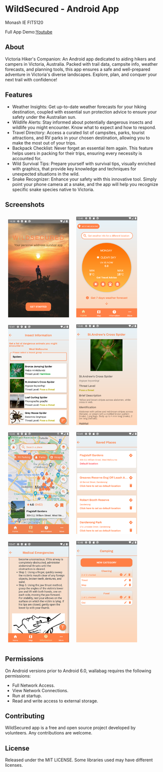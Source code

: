 # WildSecured - Android App
Monash IE FIT5120

Full App Demo:[Youtube](https://youtu.be/v4Tu2H-buG0?si=nPrM5jFWTo2G4-F0)

## About

Victoria Hiker's Companion: An Android app dedicated to aiding hikers and campers in Victoria, Australia. Packed with trail data, campsite info, weather forecasts, and planning tools, this app ensures a safe and well-prepared adventure in Victoria's diverse landscapes. Explore, plan, and conquer your next trail with confidence!


## Features

- Weather Insights: Get up-to-date weather forecasts for your hiking destination, coupled with essential sun protection advice to ensure your safety under the Australian sun.
- Wildlife Alerts: Stay informed about potentially dangerous insects and wildlife you might encounter. Know what to expect and how to respond.
- Travel Directory: Access a curated list of campsites, parks, tourist attractions, and RV parks in your chosen destination, allowing you to make the most out of your trips.
- Backpack Checklist: Never forget an essential item again. This feature helps users in packing for their trips, ensuring every necessity is accounted for.
- Wild Survival Tips: Prepare yourself with survival tips, visually enriched with graphics, that provide key knowledge and techniques for unexpected situations in the wild.
- Snake Recognizer: Enhance your safety with this innovative tool. Simply point your phone camera at a snake, and the app will help you recognize specific snake species native to Victoria.

## Screenshots

[<img src="./readme/home_screen.png" width="200" hspace="10" vspace="10">](./readme/home_screen.png)
[<img src="./readme/home_page.png" width="200" hspace="10" vspace="10">](./readme/home_page.png)
[<img src="./readme/insect_info.png" width="200" hspace="10" vspace="10">](./readme/insect_info.png)
[<img src="./readme/insect_detail.png" width="200" hspace="10" vspace="10">](./readme/insect_detail.png)
[<img src="./readme/map.png" width="200" hspace="10" vspace="10">](./readme/insect_detail.png)
[<img src="./readme/saved_places.png" width="200" hspace="10" vspace="10">](./readme/saved_places.png)
[<img src="./readme/survival_tips.png" width="200" hspace="10" vspace="10">](./readme/survival_tips.png)
[<img src="./readme/backpack_checklist.png" width="200" hspace="10" vspace="10">](./readme/backpack_checklist.png)


## Permissions

On Android versions prior to Android 6.0, wallabag requires the following permissions:
- Full Network Access.
- View Network Connections.
- Run at startup.
- Read and write access to external storage.


## Contributing

WildSecured app is a free and open source project developed by volunteers. Any contributions are welcome. 

## License

Released under the MIT LICENSE. Some libraries used may have different licenses.